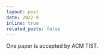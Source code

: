 ```yaml
---
layout: post
date: 2022-9
inline: true
related_posts: false
---
```


One paper is accepted by ACM TIST.
